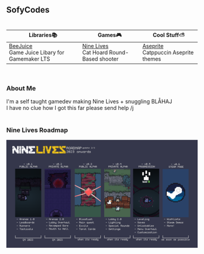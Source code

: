 <h2> SofyCodes </h2>

#
| Libraries📚 | Games🎮 |  Cool Stuff⛅  |
| ----------- | ----------- | ----------- |
| [BeeJuice](https://github.com/sofycodes/beeJuice) <br>Game Juice Libary for Gamemaker LTS | [Nine Lives](https://sofydev.itch.io/nine-lives) <br>Cat Hoard Round-Based shooter| [Aseprite](https://github.com/catppuccin/aseprite) <br>Catppuccin Aseprite themes |

<br>

<h3> About Me </h3>
I'm a self taught gamedev making Nine Lives + snuggling BLÅHAJ<br>
I have no clue how I got this far please send help /j <br>

<br>

<h3> Nine Lives Roadmap</h3>

<p align="center">
	<img src="assets/roadmap.png"/>
</p>
